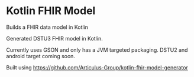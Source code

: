 
# Kotlin FHIR Model 

Builds a FHIR data model in Kotlin

Generated DSTU3 FHIR model in Kotlin.

Currently uses GSON and only has a JVM targeted packaging. DSTU2 and android target coming soon.

Built using https://github.com/Articulus-Group/kotlin-fhir-model-generator

